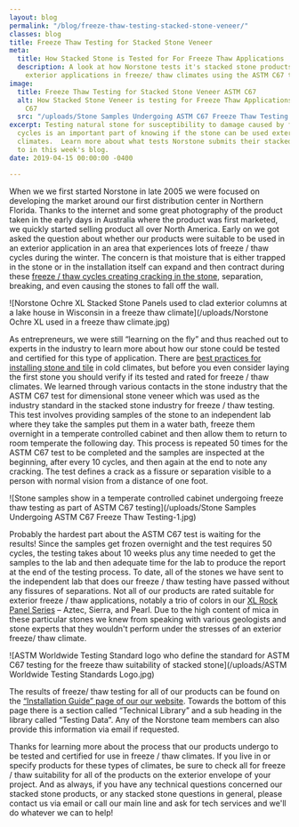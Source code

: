 ```yaml
---
layout: blog
permalink: "/blog/freeze-thaw-testing-stacked-stone-veneer/"
classes: blog
title: Freeze Thaw Testing for Stacked Stone Veneer
meta:
  title: How Stacked Stone is Tested for For Freeze Thaw Applications
  description: A look at how Norstone tests it's stacked stone products for use on
    exterior applications in freeze/ thaw climates using the ASTM C67 testing method.
image:
  title: Freeze Thaw Testing for Stacked Stone Veneer ASTM C67
  alt: How Stacked Stone Veneer is testing for Freeze Thaw Applications using ASTM
    C67
  src: "/uploads/Stone Samples Undergoing ASTM C67 Freeze Thaw Testing.jpg"
excerpt: Testing natural stone for susceptibility to damage caused by freeze / thaw
  cycles is an important part of knowing if the stone can be used exterior in certain
  climates.  Learn more about what tests Norstone submits their stacked stone products
  to in this week's blog.
date: 2019-04-15 00:00:00 -0400

---
```

When we we first started Norstone in late 2005 we were focused on developing the market around our first distribution center in Northern Florida. Thanks to the internet and some great photography of the product taken in the early days in Australia where the product was first marketed, we quickly started selling product all over North America. Early on we got asked the question about whether our products were suitable to be used in an exterior application in an area that experiences lots of freeze / thaw cycles during the winter. The concern is that moisture that is either trapped in the stone or in the installation itself can expand and then contract during these [freeze / thaw cycles creating cracking in the stone](https://www.norstoneusa.com/blog/freeze-thaw-and-stacked-stone/), separation, breaking, and even causing the stones to fall off the wall.

![Norstone Ochre XL Stacked Stone Panels used to clad exterior columns at a lake house in Wisconsin in a freeze thaw climate](/uploads/Norstone Ochre XL used in a freeze thaw climate.jpg)

As entrepreneurs, we were still “learning on the fly” and thus reached out to experts in the industry to learn more about how our stone could be tested and certified for this type of application. There are [best practices for installing stone and tile](https://www.norstoneusa.com/blog/learning-the-best-practices-for-tile-and-stone-installations-by-the-tile-council-of-north-america/) in cold climates, but before you even consider laying the first stone you should verify if its tested and rated for freeze / thaw climates.  We learned through various contacts in the stone industry that the ASTM C67 test for dimensional stone veneer which was used as the industry standard in the stacked stone industry for freeze / thaw testing. This test involves providing samples of the stone to an independent lab where they take the samples put them in a water bath, freeze them overnight in a temperate controlled cabinet and then allow them to return to room temperate the following day. This process is repeated 50 times for the ASTM C67 test to be completed and the samples are inspected at the beginning, after every 10 cycles, and then again at the end to note any cracking. The test defines a crack as a fissure or separation visible to a person with normal vision from a distance of one foot.

![Stone samples show in a temperate controlled cabinet undergoing freeze thaw testing as part of ASTM C67 testing](/uploads/Stone Samples Undergoing ASTM C67 Freeze Thaw Testing-1.jpg)

Probably the hardest part about the ASTM C67 test is waiting for the results! Since the samples get frozen overnight and the test requires 50 cycles, the testing takes about 10 weeks plus any time needed to get the samples to the lab and then adequate time for the lab to produce the report at the end of the testing process. To date, all of the stones we have sent to the independent lab that does our freeze / thaw testing have passed without any fissures of separations. Not all of our products are rated suitable for exterior freeze / thaw applications, notably a trio of colors in our [XL Rock Panel Series](https://www.norstoneusa.com/products/thin-stone-veneer-panels/) – Aztec, Sierra, and Pearl. Due to the high content of mica in these particular stones we knew from speaking with various geologists and stone experts that they wouldn't perform under the stresses of an exterior freeze/ thaw climate.

![ASTM Worldwide Testing Standard logo who define the standard for ASTM C67 testing for the freeze thaw suitability of stacked stone](/uploads/ASTM Worldwide Testing Standards Logo.jpg)

The results of freeze/ thaw testing for all of our products can be found on the [“Installation Guide” page of our our website](https://www.norstoneusa.com/how-to-install-stacked-stone/). Towards the bottom of this page there is a section called “Technical Library” and a sub heading in the library called “Testing Data”. Any of the Norstone team members can also provide this information via email if requested.

Thanks for learning more about the process that our products undergo to be tested and certified for use in freeze / thaw climates. If you live in or specify products for these types of climates, be sure to check all for freeze / thaw suitability for all of the products on the exterior envelope of your project. And as always, if you have any technical questions concerned our stacked stone products, or any stacked stone questions in general, please contact us via email or call our main line and ask for tech services and we'll do whatever we can to help! 